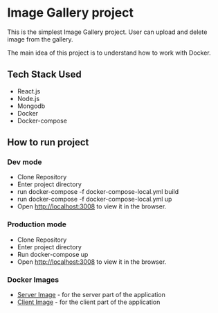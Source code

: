 # Image Gallery project

This is the simplest Image Gallery project.
User can upload and delete image from the gallery.

The main idea of this project is to understand how to work with Docker.

## Tech Stack Used

- React.js
- Node.js
- Mongodb
- Docker
- Docker-compose

## How to run project

### Dev mode

- Clone Repository
- Enter project directory
- run docker-compose -f docker-compose-local.yml build
- run docker-compose -f docker-compose-local.yml up
- Open [http://localhost:3008](http://localhost:3008) to view it in the browser.

### Production mode

- Clone Repository
- Enter project directory
- Run docker-compose up
- Open [http://localhost:3008](http://localhost:3008) to view it in the browser.

### Docker Images
- [Server Image](https://hub.docker.com/r/matr369/gallery_server) - for the server part of the application
- [Client Image](https://hub.docker.com/r/matr369/gallery_client) - for the client part of the application
